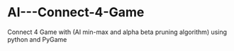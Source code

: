 # AI---Connect-4-Game
Connect 4 Game with (AI min-max and alpha beta pruning algorithm) using python and PyGame
